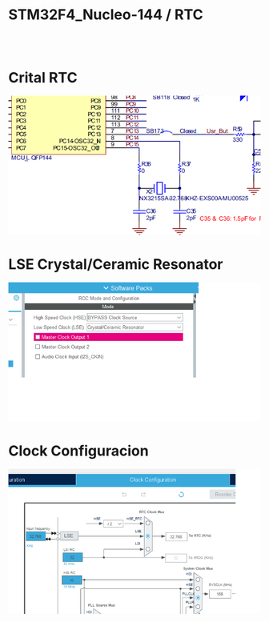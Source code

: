 # STM32F4_Nucleo-144 / RTC
<BR>
<BR>
<H1>Crital RTC</H1>
<img src="xtal rtc.png">
<H1>LSE Crystal/Ceramic Resonator</H1>
<img src="xtal rtc 1.png">
<H1>Clock Configuracion</H1>
<img src="xtal rtc 2.png">